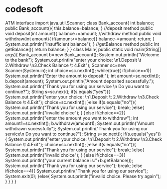 # codesoft
ATM interface
import java.util.Scanner;
class Bank_account{
  int balance;
  public Bank_account(){
    this.balance=balance;
  }
  //deposit method
  public void deposit(int amount){
    balance+=amount;
  //withdraw method
  public void withdraw(int amount){
    if(amount<=balance){
      balance-=amount;
      return;
    }
    System.out.println("Insufficient balance");
  }
  //getBalance method
  public int getBalance(){
    return balance;
  }
}
class Main{
  public static void main(String[] args){
    Bank_account b=new Bank_account();
    System.out.println("Welcome to the bank");
    System.out.println("enter your choice: \n1.Deposit \t 2.Withdraw \n3.Check Balance \t 4.Exit");
    Scanner sc=new Scanner(System.in);
    int choice=sc.nextInt();
    while(true){
      if(choice==1){
        System.out.println("Enter the amount to deposit:");
        int amount=sc.nextInt();
        b.deposit(amount);
        System.out.println("Amount deposited sucessfully.");
        System.out.println("Thank you for using our service \n Do you want to continue?");
        String s=sc.next();
        if(s.equals("yes")){
          System.out.println("enter your choice: \n1.Deposit \t 2.Withdraw \n3.Check Balance \t 4.Exit");
          choice=sc.nextInt();
          }else if(s.equals("no")){
            System.out.println("Thank you for using our service");
            break;
          }else{
            System.out.println("invalid choice");
          }
      }else if(choice==2){
        System.out.println("enter the amount you want to withdraw");
        int amount1=sc.nextInt();
        b.withdraw(amount1);
        System.out.println("Amount withdrawn sucessfully");
        System.out.println("Thank you for using our service\n Do you want to continue?");
        String s=sc.next();
        if(s.equals("yes")){
          System.out.println("enter your choice: \n1.Deposit \t 2.Withdraw \n3.Check Balance \t 4.Exit");
          choice=sc.nextInt();
        }else if(s.equals("no")){
          System.out.println("Thank you for using our service");
          break;
        }else{
          System.out.println("invalid choice");
        }
      }else if(choice==3){
        System.out.println("your current balance is:"+b.getBalance());
        System.out.println("Thank you for using our service");
        break;
      }else if(choice==4){
        System.out.println("Thank you for using our service");
        System.exit(0);
      }else{
        System.out.println("invalid choice. Please try again");
      }
    }
  }
}
